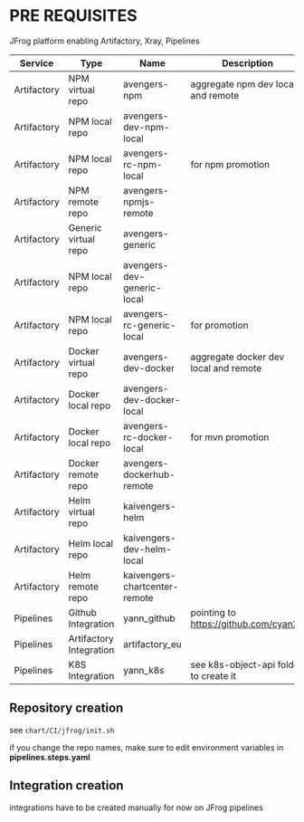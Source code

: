 # PRE REQUISITES

JFrog platform enabling Artifactory, Xray, Pipelines

| Service | Type | Name | Description | 
| ----------- | ----------- |----------- | ----------- |
| Artifactory | NPM virtual repo | avengers-npm | aggregate npm dev local and remote | 
| Artifactory | NPM local repo   | avengers-dev-npm-local | | 
| Artifactory | NPM local repo   | avengers-rc-npm-local | for npm promotion | 
| Artifactory | NPM remote repo  | avengers-npmjs-remote | | 
| Artifactory | Generic virtual repo | avengers-generic | | 
| Artifactory | NPM local repo   | avengers-dev-generic-local | | 
| Artifactory | NPM local repo   | avengers-rc-generic-local | for promotion | 
| Artifactory | Docker virtual repo | avengers-dev-docker | aggregate docker dev local and remote | 
| Artifactory | Docker local repo   | avengers-dev-docker-local | | 
| Artifactory | Docker local repo   | avengers-rc-docker-local | for mvn promotion | 
| Artifactory | Docker remote repo  | avengers-dockerhub-remote | | 
| Artifactory | Helm virtual repo   | kaivengers-helm | | 
| Artifactory | Helm local repo     | kaivengers-dev-helm-local | | 
| Artifactory | Helm remote repo    | kaivengers-chartcenter-remote | | 
| Pipelines   | Github Integration | yann_github | pointing to https://github.com/cyan21 |
| Pipelines   | Artifactory Integration | artifactory_eu | |
| Pipelines   | K8S Integration | yann_k8s | see k8s-object-api folder to create it|

## Repository creation

see `chart/CI/jfrog/init.sh`

if you change the repo names, make sure to edit environment variables in **pipelines.steps.yaml**

## Integration creation

integrations have to be created manually for now on JFrog pipelines




